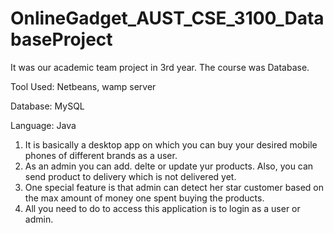 # OnlineGadget_AUST_CSE_3100_DatabaseProject
It was our academic team project in 3rd year. The course was Database.

Tool Used: Netbeans, wamp server

Database: MySQL

Language: Java

1. It is basically a desktop app on which you can buy your desired mobile phones of different brands as a user. 
2. As an admin you can add. delte or update yur products. Also, you can send product to delivery which is not delivered yet.
3. One special feature is that admin can detect her star customer based on the max amount of money one spent buying the products.
4. All you need to do to access this application is to login as a user or admin.
